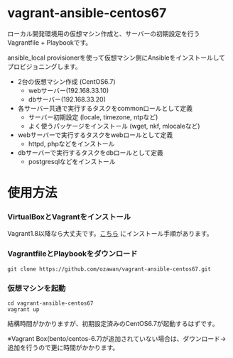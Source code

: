 # vagrant-ansible-centos67


ローカル開発環境用の仮想マシン作成と、サーバーの初期設定を行うVagrantfile + Playbookです。

ansible_local provisionerを使って仮想マシン側にAnsibleをインストールしてプロビジョニングします。

- 2台の仮想マシン作成 (CentOS6.7)
  - webサーバー(192.168.33.10)
  - dbサーバー(192.168.33.20)
- 各サーバー共通で実行するタスクをcommonロールとして定義
  - サーバー初期設定 (locale, timezone, ntpなど)
  - よく使うパッケージをインストール (wget, nkf, mlocaleなど)
- webサーバーで実行するタスクをwebロールとして定義
  - httpd, phpなどをインストール
- dbサーバーで実行するタスクをdbロールとして定義
  - postgresqlなどをインストール


# 使用方法

### VirtualBoxとVagrantをインストール

Vagrant1.8以降なら大丈夫です。[こちら](http://qiita.com/ozawan/items/160728f7c6b10c73b97e#%E3%82%A4%E3%83%B3%E3%82%B9%E3%83%88%E3%83%BC%E3%83%AB%E6%89%8B%E9%A0%86) にインストール手順があります。

### VagrantfileとPlaybookをダウンロード

```
git clone https://github.com/ozawan/vagrant-ansible-centos67.git
```

### 仮想マシンを起動

```
cd vagrant-ansible-centos67
vagrant up
```

結構時間がかかりますが、初期設定済みのCentOS6.7が起動するはずです。

※Vagrant Box(bento/centos-6.7)が追加されていない場合は、ダウンロード→追加を行うので更に時間がかかります。
